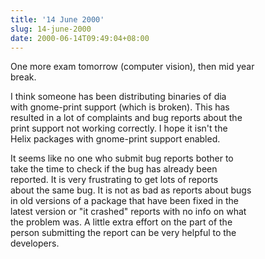 ```yaml
---
title: '14 June 2000'
slug: 14-june-2000
date: 2000-06-14T09:49:04+08:00
---
```


One more exam tomorrow (computer vision), then mid year\
break.

I think someone has been distributing binaries of dia\
with gnome-print support (which is broken). This has\
resulted in a lot of complaints and bug reports about the\
print support not working correctly. I hope it isn\'t the\
Helix packages with gnome-print support enabled.

It seems like no one who submit bug reports bother to\
take the time to check if the bug has already been\
reported. It is very frustrating to get lots of reports\
about the same bug. It is not as bad as reports about bugs\
in old versions of a package that have been fixed in the\
latest version or \"it crashed\" reports with no info on what\
the problem was. A little extra effort on the part of the\
person submitting the report can be very helpful to the\
developers.
